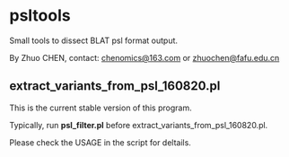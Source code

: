 # psltools
Small tools to dissect BLAT psl format output.

By Zhuo CHEN, contact: chenomics@163.com or zhuochen@fafu.edu.cn

## extract_variants_from_psl_160820.pl
This is the current stable version of this program.

Typically, run **psl_filter.pl** before extract_variants_from_psl_160820.pl.

Please check the USAGE in the script for deltails.
